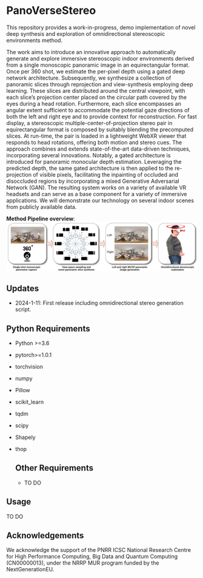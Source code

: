 # PanoVerseStereo
This repository provides a work-in-progress, demo implementation of novel deep synthesis and exploration of omnidirectional stereoscopic environments method.

The work aims to introduce an innovative approach to automatically generate and explore immersive stereoscopic indoor environments derived from a single monoscopic panoramic image in an equirectangular format. Once per 360 shot, we estimate the per-pixel depth using a gated deep network architecture. Subsequently, we synthesize a collection of panoramic slices through reprojection and view-synthesis employing deep learning. These slices are distributed around the central viewpoint, with each slice’s projection center placed on the circular path covered by the eyes during a head rotation. Furthermore, each slice encompasses an angular extent sufficient to accommodate the potential gaze directions of both the left and right eye and to provide context for reconstruction. For fast display, a stereoscopic multiple-center-of-projection stereo pair in equirectangular format is composed by suitably blending the precomputed slices. At run-time, the pair is loaded in a lightweight WebXR viewer that responds to head rotations, offering both motion and stereo cues. The approach combines and extends state-of-the-art data-driven techniques, incorporating several innovations. Notably, a gated architecture is introduced for panoramic monocular depth estimation. Leveraging the predicted depth, the same gated architecture is then applied to the re-projection of visible pixels, facilitating the inpainting of occluded and disoccluded regions by incorporating a mixed Generative Adversarial Network (GAN). The resulting system works on a variety of available VR headsets and can serve as a base component for a variety of immersive applications. We will demonstrate our technology on several indoor scenes from publicly available data.

**Method Pipeline overview**:
![](assets/visual-overview.jpg)

## Updates
* 2024-1-11: First release including omnidirectional stereo generation script.
  
## Python Requirements
- Python >=3.6
- pytorch>=1.0.1
- torchvision
- numpy
- Pillow
- scikit_learn
- tqdm
- scipy
- Shapely
- thop

  ## Other Requirements
  - TO DO
 
## Usage
TO DO

## Acknowledgements
We acknowledge the support of the PNRR ICSC National Research Centre for High Performance Computing, Big Data and Quantum Computing (CN00000013), under the NRRP MUR program funded by the NextGenerationEU.

